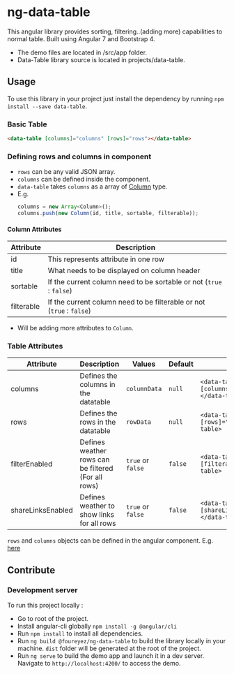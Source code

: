 # ng-data-table
This angular library provides sorting, filtering..(adding more) capabilities to normal table.
Built using Angular 7 and Bootstrap 4.

* The demo files are located in /src/app folder. 
* Data-Table library source is located in projects/data-table.

## Usage
To use this library in your project just install the dependency by running `npm install --save data-table`.

### Basic Table
```html
<data-table [columns]="columns" [rows]="rows"></data-table>
```

### Defining rows and columns in component
* `rows` can be any valid JSON array.
* `columns` can be defined inside the component. 
* `data-table` takes `columns` as a array of [Column](https://github.com/foureyez/data-table/blob/master/projects/data-table/src/lib/model/column.ts) type. 
*  E.g. 
     ```javascript
     columns = new Array<Column>();
     columns.push(new Column(id, title, sortable, filterable));
     ```
#### Column Attributes
| Attribute | Description |
| --------- | ----------- |
| id        | This represents attribute in one row |
| title     | What needs to be displayed on column header |
| sortable  | If the current column need to be sortable or not (`true` : `false`) |
| filterable |  If the current column need to be filterable or not (`true` : `false`) | 

* Will be adding more attributes to `Column`.



### Table Attributes
| Attribute | Description                    | Values      | Default | Example |
| --------- | ------------------------------ | ----------- | ------- |------- |
| columns   | Defines the columns in the datatable | `columnData` |  `null` | `<data-table [columns]="columnData"></data-table>` |
| rows      | Defines the rows in the datatable | `rowData` | `null` | `<data-table [rows]="rowData"></data-table>` |
| filterEnabled | Defines weather rows can be filtered (For all rows) | `true` or `false` | `false` | `<data-table [filterable]=true></data-table>` |
| shareLinksEnabled | Defines weather to show links for all rows | `true` or `false` | `false` | `<data-table [shareLinksEnabled]=true></data-table>` |


`rows` and `columns` objects can be defined in the angular component. E.g. [here](https://github.com/foureyez/data-table/blob/master/src/app/app.component.ts) 

## Contribute
### Development server
To run this project locally :
* Go to root of the project.
* Install angular-cli globally `npm install -g @angular/cli`
* Run `npm install` to install all dependencies.
* Run `ng build @foureyez/ng-data-table` to build the library locally in your machine. `dist` folder will be generated at the root of the project.
* Run `ng serve` to build the demo app and launch it in a dev server. Navigate to `http://localhost:4200/` to access the demo.